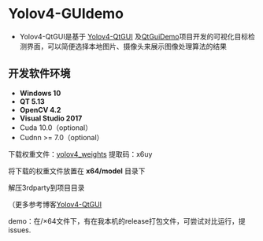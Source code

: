 # Yolov4-GUIdemo

- Yolov4-QtGUI是基于 [Yolov4-QtGUI](https://github.com/scutlrr/Yolov4-QtGUI#yolov4-qtgui) 及[QtGuiDemo](https://github.com/jmu201521121021/QtGuiDemo)项目开发的可视化目标检测界面，可以简便选择本地图片、摄像头来展示图像处理算法的结果

## 开发软件环境

- **Windows 10**
- **QT 5.13**
- **OpenCV 4.2**
- **Visual Studio 2017**
- Cuda 10.0（optional）
- Cudnn >= 7.0（optional）

下载权重文件：[yolov4_weights](https://pan.baidu.com/s/1_utwehFeFzgYgp8aBTeyvw 
)  提取码：x6uy

将下载的权重文件放置在  **x64/model**  目录下

解压3rdparty到项目目录

（更多参考博客[Yolov4-QtGUI](https://lj_evan.gitee.io/views/cs/guidemo.html)

demo：在/×64文件下，有在我本机的release打包文件，可尝试对比运行，提issues.